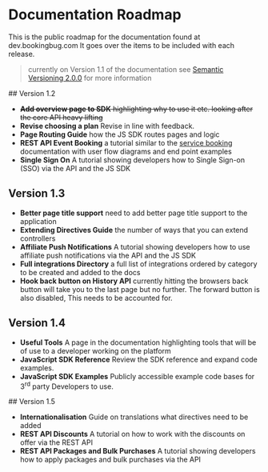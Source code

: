 # Documentation Roadmap
This is the public roadmap for the documentation found at dev.bookingbug.com It goes over the items to be included with each release.

> currently on Version 1.1 of the documentation see [Semantic Versioning 2.0.0](http://semver.org/) for more information

## Version 1.2
- ~~**Add overview page to SDK** highlighting why to use it etc. looking after the core API heavy lifting~~
- **Revise choosing a plan** Revise in line with feedback.
- **Page Routing Guide** how the JS SDK routes pages and logic
- **REST API Event Booking** a tutorial similar to the [service booking](rest-api/service-booking) documentation with user flow diagrams and end point examples
- **Single Sign On** A tutorial showing developers how to Single Sign-on (SSO) via the API and the JS SDK

## Version 1.3
- **Better page title support** need to add better page title support to the application
- **Extending Directives Guide** the number of ways that you can extend controllers
- **Affiliate Push Notifications** A tutorial showing developers how to use affiliate push notifications via the API and the JS SDK
- **Full integrations Directory** a full list of integrations ordered by category to be created and added to the docs
- **Hook back button on History API** currently hitting the browsers back button will take you to the last page but no further. The forward button is also disabled, This needs to be accounted for.

## Version 1.4
- **Useful Tools** A page in the documentation highlighting tools that will be of use to a developer working on the platform
- **JavaScript SDK Reference** Review the SDK reference and expand code examples.
- **JavaScript SDK Examples** Publicly accessible example code bases for 3<sup>rd</sup> party Developers to use.

## Version 1.5
- **Internationalisation** Guide on translations what directives need to be added
- **REST API Discounts** A tutorial on how to work with the discounts on offer via the REST API
- **REST API Packages and Bulk Purchases** A tutorial showing developers how to apply packages and bulk purchases via the API
